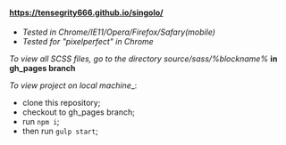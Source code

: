 #### https://tensegrity666.github.io/singolo/

* _Tested in Chrome/IE11/Opera/Firefox/Safary(mobile)_
* _Tested for "pixelperfect" in Chrome_


_To view all SCSS files, go to the directory source/sass/%blockname%_ __in gh_pages branch__

_To view project on local machine__:
* clone this repository;
* checkout to gh_pages branch;
* run ``npm i``;
* then run ``gulp start``;
